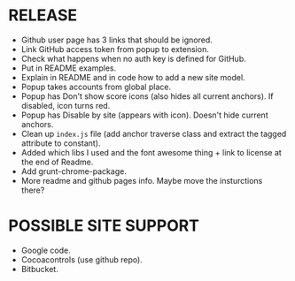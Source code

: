 # RELEASE #
 * Github user page has 3 links that should be ignored.
 * Link GitHub access token from popup to extension.
 * Check what happens when no auth key is defined for GitHub.
 * Put in README examples.
 * Explain in README and in code how to add a new site model.
 * Popup takes accounts from global place.
 * Popup has Don't show score icons (also hides all current anchors). If disabled, icon turns red.
 * Popup has Disable by site (appears with icon). Doesn't hide current anchors.
 * Clean up `index.js` file (add anchor traverse class and extract the tagged attribute to constant).
 * Added which libs I used and the font awesome thing + link to license at the end of Readme.
 * Add grunt-chrome-package.
 * More readme and github pages info. Maybe move the insturctions there?

# POSSIBLE SITE SUPPORT #
 * Google code.
 * Cocoacontrols (use github repo).
 * Bitbucket.